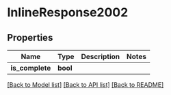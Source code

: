 # InlineResponse2002

## Properties
Name | Type | Description | Notes
------------ | ------------- | ------------- | -------------
**is_complete** | **bool** |  | 

[[Back to Model list]](../README.md#documentation-for-models) [[Back to API list]](../README.md#documentation-for-api-endpoints) [[Back to README]](../README.md)

